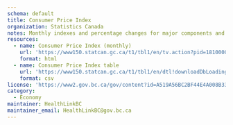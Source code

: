 ```yaml
---
schema: default
title: Consumer Price Index
organization: Statistics Canada
notes: Monthly indexes and percentage changes for major components and special aggregates of the Consumer Price Index (CPI), not seasonally adjusted, for Canada
resources:
  - name: Consumer Price Index (monthly)
    url: 'https://www150.statcan.gc.ca/t1/tbl1/en/tv.action?pid=1810000413'
    format: html
  - name: Consumer Price Index table
    url: 'https://www150.statcan.gc.ca/t1/tbl1/en/dtl!downloadDbLoadingData-nonTraduit.action?pid=1810000413&latestN=1&startDate=&endDate=&csvLocale=en&selectedMembers=%5B%5B2%5D%2C%5B2%2C275%2C276%2C277%2C281%2C284%2C285%2C286%2C287%2C288%2C289%2C290%2C293%2C294%2C302%2C312%2C370%5D%5D&checkedLevels=1D2'
    format: csv
license: 'https://www2.gov.bc.ca/gov/content?id=A519A56BC2BF44E4A008B33FCF527F61'
category:
  - Economy
maintainer: HealthLinkBC
maintainer_email: HealthLinkBC@gov.bc.ca
---
```

